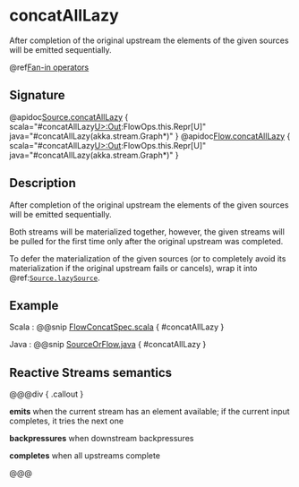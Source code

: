 # concatAllLazy

After completion of the original upstream the elements of the given sources will be emitted sequentially.

@ref[Fan-in operators](../index.md#fan-in-operators)

## Signature

@apidoc[Source.concatAllLazy](Source) { scala="#concatAllLazy[U&gt;:Out](those:akka.stream.Graph[akka.stream.SourceShape[U],_]*):FlowOps.this.Repr[U]" java="#concatAllLazy(akka.stream.Graph*)" }
@apidoc[Flow.concatAllLazy](Flow) { scala="#concatAllLazy[U&gt;:Out](those:akka.stream.Graph[akka.stream.SourceShape[U],_]*):FlowOps.this.Repr[U]" java="#concatAllLazy(akka.stream.Graph*)" }


## Description

After completion of the original upstream the elements of the given sources will be emitted sequentially.

Both streams will be materialized together, however, the given streams will be pulled for the first time only after the original upstream was completed. 

To defer the materialization of the given sources (or to completely avoid its materialization if the original upstream fails or cancels), wrap it into @ref:[`Source.lazySource`](../Source/lazySource.md).

## Example
Scala
:   @@snip [FlowConcatSpec.scala](/akka-stream-tests/src/test/scala/akka/stream/scaladsl/FlowConcatAllLazySpec.scala) { #concatAllLazy }

Java
:   @@snip [SourceOrFlow.java](/akka-docs/src/test/java/jdocs/stream/operators/SourceOrFlow.java) { #concatAllLazy }

## Reactive Streams semantics

@@@div { .callout }

**emits** when the current stream has an element available; if the current input completes, it tries the next one

**backpressures** when downstream backpressures

**completes** when all upstreams complete

@@@
